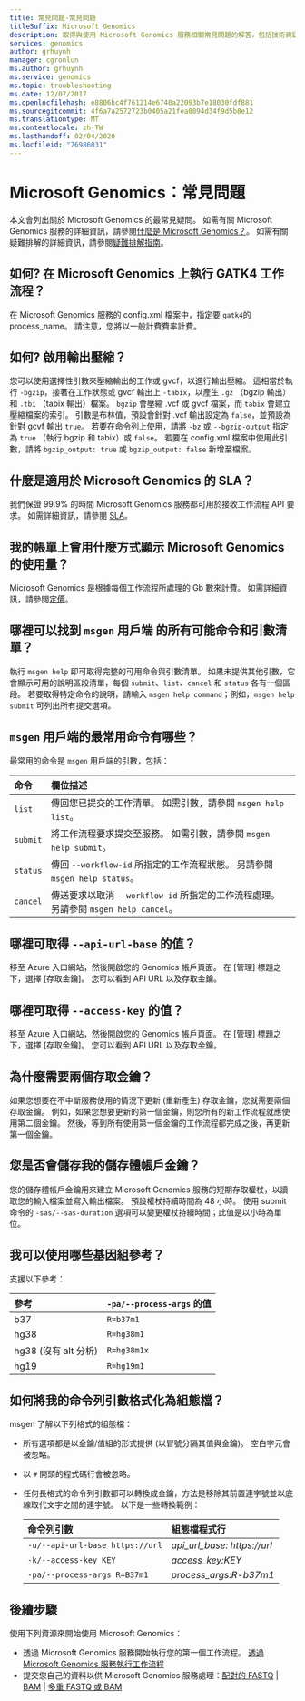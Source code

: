 ```yaml
---
title: 常見問題-常見問題
titleSuffix: Microsoft Genomics
description: 取得與使用 Microsoft Genomics 服務相關常見問題的解答，包括技術資訊、SLA 和計費。
services: genomics
author: grhuynh
manager: cgronlun
ms.author: grhuynh
ms.service: genomics
ms.topic: troubleshooting
ms.date: 12/07/2017
ms.openlocfilehash: e8806bc4f761214e6740a22093b7e18030fdf881
ms.sourcegitcommit: 4f6a7a2572723b0405a21fea0894d34f9d5b8e12
ms.translationtype: MT
ms.contentlocale: zh-TW
ms.lasthandoff: 02/04/2020
ms.locfileid: "76986031"
---
```

# <a name="microsoft-genomics-common-questions"></a>Microsoft Genomics：常見問題

本文會列出關於 Microsoft Genomics 的最常見疑問。 如需有關 Microsoft Genomics 服務的詳細資訊，請參閱[什麼是 Microsoft Genomics？](overview-what-is-genomics.md)。 如需有關疑難排解的詳細資訊，請參閱[疑難排解指南](troubleshooting-guide-genomics.md)。 


## <a name="how-do-i-run-gatk4-workflows-on-microsoft-genomics"></a>如何? 在 Microsoft Genomics 上執行 GATK4 工作流程？
在 Microsoft Genomics 服務的 config.xml 檔案中，指定要 `gatk4`的 process_name。 請注意，您將以一般計費費率計費。

## <a name="how-do-i-enable-output-compression"></a>如何? 啟用輸出壓縮？
您可以使用選擇性引數來壓縮輸出的工作或 gvcf，以進行輸出壓縮。 這相當於執行 `-bgzip`，接著在工作狀態或 gvcf 輸出上 `-tabix`，以產生 `.gz` （bgzip 輸出）和 `.tbi` （tabix 輸出）檔案。 `bgzip` 會壓縮 .vcf 或 gvcf 檔案，而 `tabix` 會建立壓縮檔案的索引。 引數是布林值，預設會針對 .vcf 輸出設定為 `false`，並預設為針對 gcvf 輸出 `true`。 若要在命令列上使用，請將 `-bz` 或 `--bgzip-output` 指定為 `true` （執行 bgzip 和 tabix）或 `false`。 若要在 config.xml 檔案中使用此引數，請將 `bgzip_output: true` 或 `bgzip_output: false` 新增至檔案。

## <a name="what-is-the-sla-for-microsoft-genomics"></a>什麼是適用於 Microsoft Genomics 的 SLA？
我們保證 99.9% 的時間 Microsoft Genomics 服務都可用於接收工作流程 API 要求。 如需詳細資訊，請參閱 [SLA](https://azure.microsoft.com/support/legal/sla/genomics/v1_0/)。

## <a name="how-does-the-usage-of-microsoft-genomics-show-up-on-my-bill"></a>我的帳單上會用什麼方式顯示 Microsoft Genomics 的使用量？
Microsoft Genomics 是根據每個工作流程所處理的 Gb 數來計費。 如需詳細資訊，請參閱[定價](https://azure.microsoft.com/pricing/details/genomics/)。


## <a name="where-can-i-find-a-list-of-all-possible-commands-and-arguments-for-the-msgen-client"></a>哪裡可以找到 `msgen` 用戶端 的所有可能命令和引數清單？
執行 `msgen help` 即可取得完整的可用命令與引數清單。 如果未提供其他引數，它會顯示可用的說明區段清單，每個 `submit`、`list`、`cancel` 和 `status` 各有一個區段。 若要取得特定命令的說明，請輸入 `msgen help command`；例如，`msgen help submit` 可列出所有提交選項。

## <a name="what-are-the-most-commonly-used-commands-for-the-msgen-client"></a>`msgen` 用戶端的最常用命令有哪些？
最常用的命令是 `msgen` 用戶端的引數，包括： 

 |**命令**          |  **欄位描述** |
 |:--------------------|:-------------         |
 |`list`               |傳回您已提交的工作清單。 如需引數，請參閱 `msgen help list`。  |
 |`submit`             |將工作流程要求提交至服務。 如需引數，請參閱 `msgen help submit`。|
 |`status`             |傳回 `--workflow-id` 所指定的工作流程狀態。 另請參閱 `msgen help status`。 |
 |`cancel`             |傳送要求以取消 `--workflow-id` 所指定的工作流程處理。 另請參閱 `msgen help cancel`。 |

## <a name="where-do-i-get-the-value-for---api-url-base"></a>哪裡可取得 `--api-url-base` 的值？
移至 Azure 入口網站，然後開啟您的 Genomics 帳戶頁面。 在 [管理] 標題之下，選擇 [存取金鑰]。 您可以看到 API URL 以及存取金鑰。

## <a name="where-do-i-get-the-value-for---access-key"></a>哪裡可取得 `--access-key` 的值？
移至 Azure 入口網站，然後開啟您的 Genomics 帳戶頁面。 在 [管理] 標題之下，選擇 [存取金鑰]。 您可以看到 API URL 以及存取金鑰。

## <a name="why-do-i-need-two-access-keys"></a>為什麼需要兩個存取金鑰？
如果您想要在不中斷服務使用的情況下更新 (重新產生) 存取金鑰，您就需要兩個存取金鑰。 例如，如果您想要更新的第一個金鑰，則您所有的新工作流程就應使用第二個金鑰。 然後，等到所有使用第一個金鑰的工作流程都完成之後，再更新第一個金鑰。

## <a name="do-you-save-my-storage-account-keys"></a>您是否會儲存我的儲存體帳戶金鑰？
您的儲存體帳戶金鑰用來建立 Microsoft Genomics 服務的短期存取權杖，以讀取您的輸入檔案並寫入輸出檔案。 預設權杖持續時間為 48 小時。 使用 submit 命令的 `-sas/--sas-duration` 選項可以變更權杖持續時間；此值是以小時為單位。

## <a name="what-genome-references-can-i-use"></a>我可以使用哪些基因組參考？

支援以下參考：

 |參考              | `-pa/--process-args` 的值 |
 |:-------------         |:-------------                 |
 |b37                    | `R=b37m1`                     |
 |hg38                   | `R=hg38m1`                    |      
 |hg38 (沒有 alt 分析) | `R=hg38m1x`                   |  
 |hg19                   | `R=hg19m1`                    |    

## <a name="how-do-i-format-my-command-line-arguments-as-a-config-file"></a>如何將我的命令列引數格式化為組態檔？ 

msgen 了解以下列格式的組態檔：
* 所有選項都是以金鑰/值組的形式提供 (以冒號分隔其值與金鑰)。
  空白字元會被忽略。
* 以 `#` 開頭的程式碼行會被忽略。
* 任何長格式的命令列引數都可以轉換成金鑰，方法是移除其前置連字號並以底線取代文字之間的連字號。 以下是一些轉換範例：

  |命令列引數            | 組態檔程式行 |
  |:-------------                   |:-------------                 |
  |`-u/--api-url-base https://url`  | *api_url_base: https://url*    |
  |`-k/--access-key KEY`            | *access_key:KEY*              |      
  |`-pa/--process-args R=B37m1`     | *process_args:R-b37m1*        |  

## <a name="next-steps"></a>後續步驟

使用下列資源來開始使用 Microsoft Genomics：
- 透過 Microsoft Genomics 服務開始執行您的第一個工作流程。 [透過 Microsoft Genomics 服務執行工作流程](quickstart-run-genomics-workflow-portal.md)
- 提交您自己的資料以供 Microsoft Genomics 服務處理：[配對的 FASTQ](quickstart-input-pair-FASTQ.md) | [BAM](quickstart-input-BAM.md) | [多重 FASTQ 或 BAM](quickstart-input-multiple.md) 


